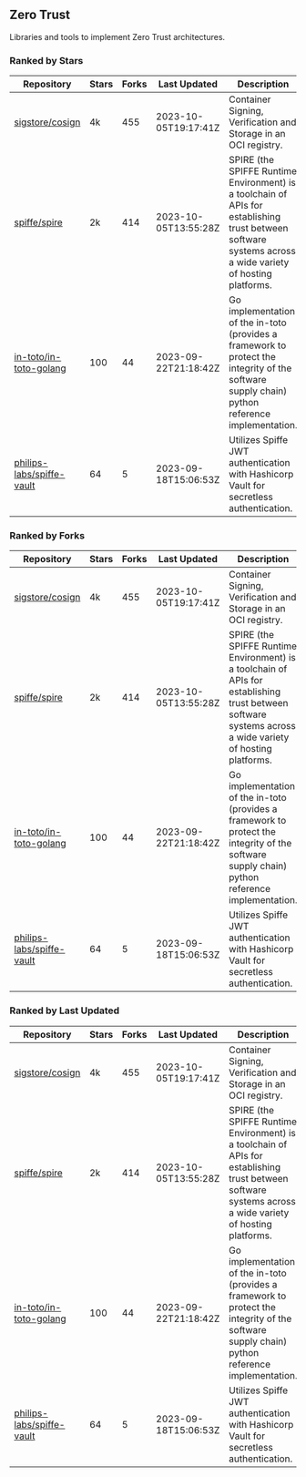 ## Zero Trust

Libraries and tools to implement Zero Trust architectures.

### Ranked by Stars

| Repository | Stars | Forks | Last Updated | Description | 
|------------|-------|-------|--------------|-------------|
| [sigstore/cosign](https://github.com/sigstore/cosign) | 4k | 455 | 2023-10-05T19:17:41Z |  Container Signing, Verification and Storage in an OCI registry. |
| [spiffe/spire](https://github.com/spiffe/spire) | 2k | 414 | 2023-10-05T13:55:28Z |  SPIRE (the SPIFFE Runtime Environment) is a toolchain of APIs for establishing trust between software systems across a wide variety of hosting platforms. |
| [in-toto/in-toto-golang](https://github.com/in-toto/in-toto-golang) | 100 | 44 | 2023-09-22T21:18:42Z |  Go implementation of the in-toto (provides a framework to protect the integrity of the software supply chain) python reference implementation. |
| [philips-labs/spiffe-vault](https://github.com/philips-labs/spiffe-vault) | 64 | 5 | 2023-09-18T15:06:53Z |  Utilizes Spiffe JWT authentication with Hashicorp Vault for secretless authentication. |

### Ranked by Forks

| Repository | Stars | Forks | Last Updated | Description | 
|------------|-------|-------|--------------|-------------|
| [sigstore/cosign](https://github.com/sigstore/cosign) | 4k | 455 | 2023-10-05T19:17:41Z |  Container Signing, Verification and Storage in an OCI registry. |
| [spiffe/spire](https://github.com/spiffe/spire) | 2k | 414 | 2023-10-05T13:55:28Z |  SPIRE (the SPIFFE Runtime Environment) is a toolchain of APIs for establishing trust between software systems across a wide variety of hosting platforms. |
| [in-toto/in-toto-golang](https://github.com/in-toto/in-toto-golang) | 100 | 44 | 2023-09-22T21:18:42Z |  Go implementation of the in-toto (provides a framework to protect the integrity of the software supply chain) python reference implementation. |
| [philips-labs/spiffe-vault](https://github.com/philips-labs/spiffe-vault) | 64 | 5 | 2023-09-18T15:06:53Z |  Utilizes Spiffe JWT authentication with Hashicorp Vault for secretless authentication. |

### Ranked by Last Updated

| Repository | Stars | Forks | Last Updated | Description | 
|------------|-------|-------|--------------|-------------|
| [sigstore/cosign](https://github.com/sigstore/cosign) | 4k | 455 | 2023-10-05T19:17:41Z |  Container Signing, Verification and Storage in an OCI registry. |
| [spiffe/spire](https://github.com/spiffe/spire) | 2k | 414 | 2023-10-05T13:55:28Z |  SPIRE (the SPIFFE Runtime Environment) is a toolchain of APIs for establishing trust between software systems across a wide variety of hosting platforms. |
| [in-toto/in-toto-golang](https://github.com/in-toto/in-toto-golang) | 100 | 44 | 2023-09-22T21:18:42Z |  Go implementation of the in-toto (provides a framework to protect the integrity of the software supply chain) python reference implementation. |
| [philips-labs/spiffe-vault](https://github.com/philips-labs/spiffe-vault) | 64 | 5 | 2023-09-18T15:06:53Z |  Utilizes Spiffe JWT authentication with Hashicorp Vault for secretless authentication. |

